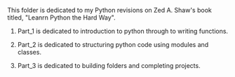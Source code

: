 This folder is dedicated to my Python revisions on Zed A. Shaw's book titled,
"Leanrn Python the Hard Way".

1. Part_1 is dedicated to introduction to python through to writing functions.

2. Part_2 is dedicated to structuring python code using modules and classes.

3. Part_3 is dedicated to building folders and completing projects.
